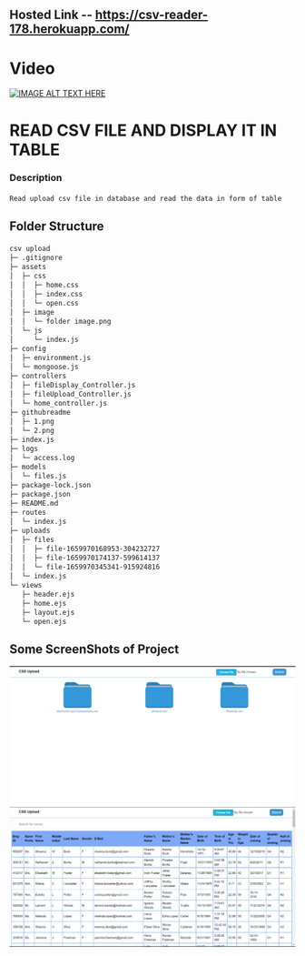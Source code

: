 ## Hosted Link -- https://csv-reader-178.herokuapp.com/

# Video

[![IMAGE ALT TEXT HERE](https://img.youtube.com/vi/aEGV_a5r-Pk/0.jpg)](https://www.youtube.com/watch?v=aEGV_a5r-Pk)

# READ CSV FILE AND DISPLAY IT IN TABLE

### Description

`Read upload csv file in database and read the data in form of table`

## Folder Structure

```
csv upload
├─ .gitignore
├─ assets
│  ├─ css
│  │  ├─ home.css
│  │  ├─ index.css
│  │  └─ open.css
│  ├─ image
│  │  └─ folder image.png
│  └─ js
│     └─ index.js
├─ config
│  ├─ environment.js
│  └─ mongoose.js
├─ controllers
│  ├─ fileDisplay_Controller.js
│  ├─ fileUpload_Controller.js
│  └─ home_controller.js
├─ githubreadme
│  ├─ 1.png
│  └─ 2.png
├─ index.js
├─ logs
│  └─ access.log
├─ models
│  └─ files.js
├─ package-lock.json
├─ package.json
├─ README.md
├─ routes
│  └─ index.js
├─ uploads
│  ├─ files
│  │  ├─ file-1659970168953-304232727
│  │  ├─ file-1659970174137-599614137
│  │  └─ file-1659970345341-915924816
│  └─ index.js
└─ views
   ├─ header.ejs
   ├─ home.ejs
   ├─ layout.ejs
   └─ open.ejs

```

## Some ScreenShots of Project

![Alt text](githubreadme/1.png)
![Alt text](githubreadme/2.png)
